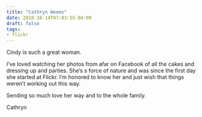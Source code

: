 ```yaml
---
title: "Cathryn Weems"
date: 2018-10-14T07:03:55-04:00
draft: false
tags:
- flickr
---
```


Cindy is such a great woman.

I’ve loved watching her photos from afar on Facebook of all the cakes and dressing up and parties. She’s s force of nature and was since the first day she started at Flickr. I’m honored to know her and just wish that things weren’t working out this way.

Sending so much love her way and to the whole family.

Cathryn
